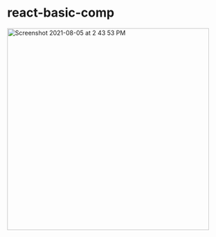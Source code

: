 # react-basic-comp

<img width="466" alt="Screenshot 2021-08-05 at 2 43 53 PM" src="https://user-images.githubusercontent.com/14003377/128325006-8b57a28f-f30a-491e-9e17-dc1ea541564b.png">
